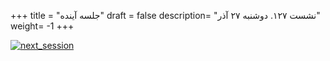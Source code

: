 +++
title = "جلسه آینده"
draft = false
description= "نشست ۱۲۷. دوشنبه ۲۷ آذر"
weight= -1
+++

[![next_session](../../img/next_session.jpg)](../../img/next_session.jpg)
